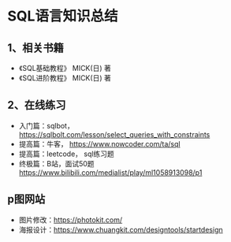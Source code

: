 # SQL语言知识总结

## 1、相关书籍
* 《SQL基础教程》 MICK(日) 著
* 《SQL进阶教程》 MICK(日) 著
  
## 2、在线练习
* 入门篇：sqlbot， https://sqlbolt.com/lesson/select_queries_with_constraints
* 提高篇：牛客， https://www.nowcoder.com/ta/sql
* 提高篇：leetcode， sql练习题
* 终极篇：B站，面试50题 https://www.bilibili.com/medialist/play/ml1058913098/p1 

## p图网站
* 图片修改：https://photokit.com/
* 海报设计：https://www.chuangkit.com/designtools/startdesign